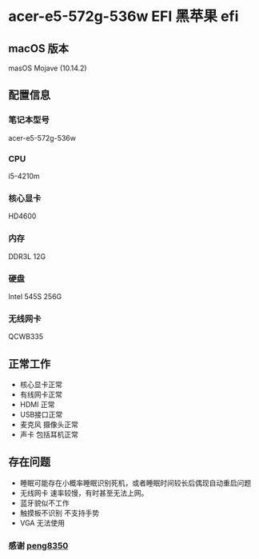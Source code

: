 # acer-e5-572g-536w EFI 黑苹果 efi

## macOS 版本
masOS Mojave (10.14.2)

## 配置信息

### 笔记本型号
acer-e5-572g-536w
### CPU
i5-4210m
### 核心显卡
HD4600
### 内存
DDR3L 12G
### 硬盘
Intel 545S 256G
### 无线网卡
QCWB335

## 正常工作
- 核心显卡正常
- 有线网卡正常
- HDMI 正常
- USB接口正常
- 麦克风 摄像头正常
- 声卡 包括耳机正常

## 存在问题
- 睡眠可能存在小概率睡眠识别死机，或者睡眠时间较长后偶现自动重启问题
- 无线网卡 速率较慢，有时甚至无法上网。
- 蓝牙貌似不工作
- 触摸板不识别 不支持手势
- VGA 无法使用

### 感谢 [peng8350](https://github.com/peng8350/E5-572G-EFI)